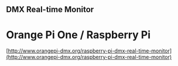 ## DMX Real-time Monitor
# Orange Pi One / Raspberry Pi
[http://www.orangepi-dmx.org/raspberry-pi-dmx-real-time-monitor](http://www.orangepi-dmx.org/raspberry-pi-dmx-real-time-monitor)